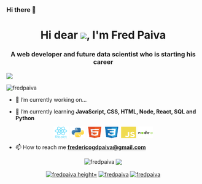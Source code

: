 
### Hi there 👋

<h1 align="center">Hi dear <img src="https://raw.githubusercontent.com/kaueMarques/kaueMarques/master/hi.gif" width="30px">, I'm Fred Paiva</h1>
<h3 align="center">A web developer and future data scientist who is starting his career</h3>
<img align="center" src="https://www.freepik.com/free-vector/code-typing-concept-illustration_11436094.htm?query=python">
<p align="left"> <img src="https://komarev.com/ghpvc/?username=fredpaiva42" alt="fredpaiva" /> </p>

- 🔭 I’m currently working on...

- 🌱 I’m currently learning **JavaScript, CSS, HTML, Node, React, SQL and Python**
<p align="center">
<img align= "center" src="https://raw.githubusercontent.com/devicons/devicon/master/icons/react/react-original-wordmark.svg" alt="react" width="40" height="30"/>
<img align= "center" src="https://raw.githubusercontent.com/devicons/devicon/master/icons/python/python-original.svg" alt="react" width="40" height="30"/>
<img align="center" alt="HTML" height="30" width="40" src="https://raw.githubusercontent.com/devicons/devicon/master/icons/html5/html5-original.svg">  
<img align="center" alt="CSS" height="30" width="40" src="https://raw.githubusercontent.com/devicons/devicon/master/icons/css3/css3-original.svg">
<img align="center" alt="JS" height="30" width="40" src="https://raw.githubusercontent.com/devicons/devicon/master/icons/javascript/javascript-plain.svg">
<img align="center" src="https://raw.githubusercontent.com/devicons/devicon/master/icons/nodejs/nodejs-original-wordmark.svg" alt="nodejs" width="40" height="30"/></p><p align="center"></p>

- 📫 How to reach me **fredericogdpaiva@gmail.com**


<p align="center">
<img align="center" src="https://github-readme-stats.vercel.app/api?username=fredpaiva42&theme=dracula&show_icons=true" alt="fredpaiva"/>
<img align="center" src="https://github-readme-stats.vercel.app/api/top-langs/?username=fredpaiva42&layout-compact&langs_count=16&theme=dracula"/></p>


<p align="center">
<a href="https://twitter.com/Fredpaiva42" target="blank"><img align="center" src="https://cdn.jsdelivr.net/npm/simple-icons@3.0.1/icons/twitter.svg" alt="fredpaiva height="40" width="30" /></a>
<a href="https://www.linkedin.com/in/FredericoGPaiva" target="blank"><img align="center" src="https://cdn.jsdelivr.net/npm/simple-icons@3.0.1/icons/linkedin.svg" alt="fredpaiva" height="40" width="30" /></a>
<a href="https://instagram.com/fredpaiva42" target="blank"><img align="center" src="https://cdn.jsdelivr.net/npm/simple-icons@3.0.1/icons/instagram.svg" alt="fredpaiva" height="40" width="30" /></a>
</p>
